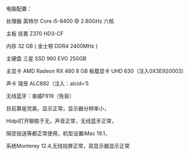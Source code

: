 电脑配置：

处理器	英特尔 Core i5-8400 @ 2.80GHz 六核

主板	技嘉 Z370 HD3-CF

内存	32 GB ( 金士顿 DDR4 2400MHz )

主硬盘	三星 SSD 960 EVO 250GB

主显卡	AMD Radeon RX 480 8 GB
板载显卡  UHD 630（注入0X3E920003）

声卡	瑞昱 ALC892（注入：alcid=1)

无线蓝牙：奋威F919（免驱）

目前算是完美，显示正常，显示器分辨率小，

Hidpi打开聊胜于无，声音正常，无线蓝牙正常，

隔空投送等都正常使用，机型设置iMac 19.1，

系统Monterey 12.4,无线投屏正常，双显示器显示正常
